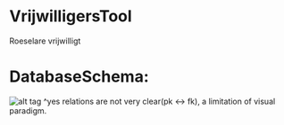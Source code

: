 # VrijwilligersTool
Roeselare vrijwilligt

# DatabaseSchema:

![alt tag](http://i.imgur.com/msxwtbr.jpg)
^yes relations are not very clear(pk <-> fk), a limitation of visual paradigm.
